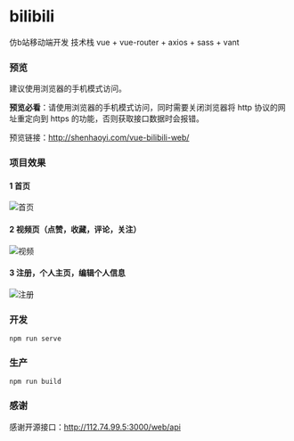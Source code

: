 # bilibili
仿b站移动端开发
技术栈 vue + vue-router + axios + sass + vant

### 预览
建议使用浏览器的手机模式访问。

**预览必看**：请使用浏览器的手机模式访问，同时需要关闭浏览器将 http 协议的网址重定向到 https 的功能，否则获取接口数据时会报错。

预览链接：http://shenhaoyi.com/vue-bilibili-web/
### 项目效果

#### 1 首页

![首页](https://media.giphy.com/media/MBa08MYk6LoNznXzsE/giphy.gif)

#### 2 视频页（点赞，收藏，评论，关注）

![视频](https://media.giphy.com/media/KyGi9nd6P517uZKBMF/giphy.gif)
#### 3 注册，个人主页，编辑个人信息

![注册](https://media.giphy.com/media/JRD29QLjdrl79fE7tr/giphy.gif)

### 开发
```
npm run serve
```

### 生产
```
npm run build
```
### 感谢
感谢开源接口：http://112.74.99.5:3000/web/api
